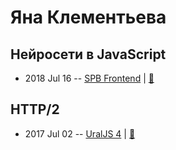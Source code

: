 # Яна Клементьева

## Нейросети в JavaScript
- 2018 Jul 16 -- [SPB Frontend](https://youtu.be/HHuRlxVX77o?t=45s)  | [:notebook:](https://goo.gl/CKb51t)  
## HTTP&#x2F;2
- 2017 Jul 02 -- [UralJS 4](https://www.youtube.com/watch?v=wGcS9GokCXA)  | [:notebook:](https://docs.google.com/presentation/d/1D-rCIKVMApaP3j27p6B4KIvsCDKpsVsIHX_T7dhWm1k/edit)  
